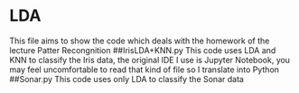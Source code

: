 # LDA
This file aims to show the code which deals with the homework of the lecture Patter Recongnition
##IrisLDA+KNN.py
This code uses LDA and KNN to classify the Iris data, the original IDE I use is Jupyter Notebook, you may feel uncomfortable to read that kind of file so I translate into Python
##Sonar.py
This code uses only LDA to classify the Sonar data
